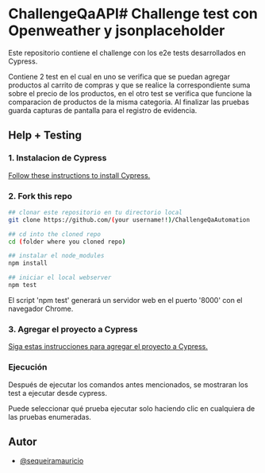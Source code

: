 # ChallengeQaAPI# Challenge test con Openweather y jsonplaceholder

Este repositorio contiene el challenge con los e2e tests desarrollados en Cypress.

Contiene 2 test en el cual en uno se verifica que se puedan agregar productos al carrito de compras
y que se realice la correspondiente suma sobre el precio de los productos, en el otro test se verifica que funcione
la comparacion de productos de la misma categoria.
Al finalizar las pruebas guarda capturas de pantalla para el registro de evidencia.

## Help + Testing

### 1. Instalacion de Cypress

[Follow these instructions to install Cypress.](https://on.cypress.io/installing-cypress)

### 2. Fork this repo

```bash
## clonar este repositorio en tu directorio local
git clone https://github.com/(your username!!)/ChallengeQaAutomation

## cd into the cloned repo
cd (folder where you cloned repo)

## instalar el node_modules
npm install

## iniciar el local webserver
npm test
```

El script 'npm test' generará un servidor web en el puerto '8000' con el navegador Chrome.


### 3. Agregar el proyecto a Cypress

[Siga estas instrucciones para agregar el proyecto a Cypress.](https://on.cypress.io/writing-your-first-test)

### Ejecución

Después de ejecutar los comandos antes mencionados, se mostraran los test a ejecutar desde cypress.



Puede seleccionar qué prueba ejecutar solo haciendo clic en cualquiera de las pruebas enumeradas.

## Autor

- [@sequeiramauricio](https://github.com/Maurisequeira19)